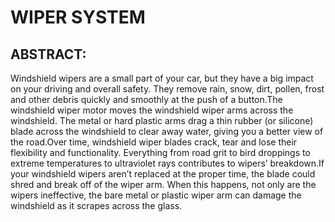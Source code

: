 # **WIPER SYSTEM**

## ABSTRACT:

Windshield wipers are a small part of your car, but they have a big impact on your driving and overall safety. They remove rain, snow, dirt, pollen, frost and other debris quickly and smoothly at the push of a button.The windshield wiper motor moves the windshield wiper arms across the windshield. The metal or hard plastic arms drag a thin rubber (or silicone) blade across the windshield to clear away water, giving you a better view of the road.Over time, windshield wiper blades crack, tear and lose their flexibility and functionality. Everything from road grit to bird droppings to extreme temperatures to ultraviolet rays contributes to wipers’ breakdown.If your windshield wipers aren’t replaced at the proper time, the blade could shred and break off of the wiper arm. When this happens, not only are the wipers ineffective, the bare metal or plastic wiper arm can damage the windshield as it scrapes across the glass.
